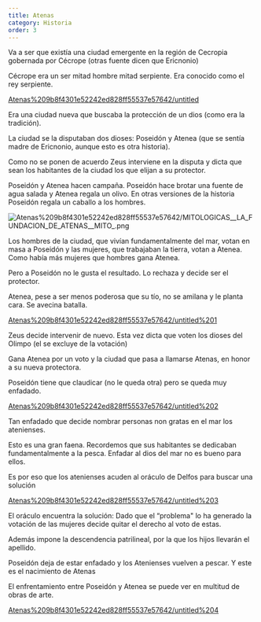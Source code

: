 ```yaml
---
title: Atenas
category: Historia
order: 3
---
```


Va a ser que existía una ciudad emergente en la región de Cecropia gobernada por Cécrope (otras fuente dicen que Ericnonio)

Cécrope era un ser mitad hombre mitad serpiente. Era conocido como el rey serpiente.

[Atenas%209b8f4301e52242ed828ff55537e57642/untitled](Atenas%209b8f4301e52242ed828ff55537e57642/untitled)

Era una ciudad nueva que buscaba la protección de un dios (como era la tradición).

La ciudad se la disputaban dos dioses: Poseidón y Atenea (que se sentía madre de Ericnonio, aunque esto es otra historia).

Como no se ponen de acuerdo Zeus interviene en la disputa y dicta que sean los habitantes de la ciudad los que elijan a su protector.

Poseidón y Atenea hacen campaña. Poseidón hace brotar una fuente de agua salada y Atenea regala un olivo. En otras versiones de la historia Poseidón regala un caballo a los hombres.

![Atenas%209b8f4301e52242ed828ff55537e57642/MITOLOGICAS__LA_FUNDACION_DE_ATENAS__MITO_.png](Atenas%209b8f4301e52242ed828ff55537e57642/MITOLOGICAS__LA_FUNDACION_DE_ATENAS__MITO_.png)

Los hombres de la ciudad, que vivían fundamentalmente del mar, votan en masa a Poseidón y las mujeres, que trabajaban la tierra, votan a Atenea. Como había más mujeres que hombres gana Atenea.

Pero a Poseidón no le gusta el resultado. Lo rechaza y decide ser el protector.

Atenea, pese a ser menos poderosa que su tío, no se amilana y le planta cara. Se avecina batalla.

[Atenas%209b8f4301e52242ed828ff55537e57642/untitled%201](Atenas%209b8f4301e52242ed828ff55537e57642/untitled%201)

Zeus decide intervenir de nuevo. Esta vez dicta que voten los dioses del Olimpo (el se excluye de la votación)

Gana Atenea por un voto y la ciudad que pasa a llamarse Atenas, en honor a su nueva protectora.

Poseidón tiene que claudicar (no le queda otra) pero se queda muy enfadado.

[Atenas%209b8f4301e52242ed828ff55537e57642/untitled%202](Atenas%209b8f4301e52242ed828ff55537e57642/untitled%202)

Tan enfadado que decide nombrar personas non gratas en el mar los atenienses.

Esto es una gran faena. Recordemos que sus habitantes se dedicaban fundamentalmente a la pesca. Enfadar al dios del mar no es bueno para ellos.

Es por eso que los atenienses acuden al oráculo de Delfos para buscar una solución

[Atenas%209b8f4301e52242ed828ff55537e57642/untitled%203](Atenas%209b8f4301e52242ed828ff55537e57642/untitled%203)

El oráculo encuentra la solución: Dado que el “problema" lo ha generado la votación de las mujeres decide quitar el derecho al voto de estas.

Además impone la descendencia patrilineal, por la que los hijos llevarán el apellido.

Poseidón deja de estar enfadado y los Atenienses vuelven a pescar. Y este es el nacimiento de Atenas

El enfrentamiento entre Poseidón y Atenea se puede ver en multitud de obras de arte.

[Atenas%209b8f4301e52242ed828ff55537e57642/untitled%204](Atenas%209b8f4301e52242ed828ff55537e57642/untitled%204)